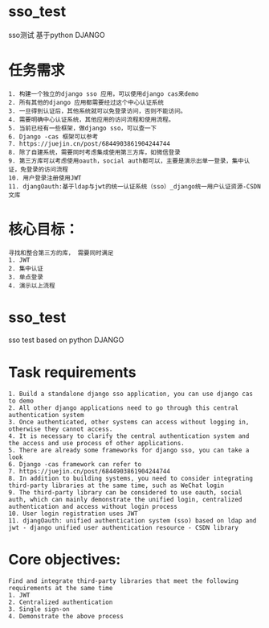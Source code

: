 # sso_test
sso测试  基于python DJANGO

# 任务需求
    1. 构建一个独立的django sso 应用，可以使用django cas来demo
    2. 所有其他的django 应用都需要经过这个中心认证系统
    3. 一旦得到认证后，其他系统就可以免登录访问，否则不能访问。
    4. 需要明确中心认证系统，其他应用的访问流程和使用流程。
    5. 当前已经有一些框架，做django sso，可以查一下
    6. Django -cas 框架可以参考
    7. https://juejin.cn/post/6844903861904244744
    8. 除了自建系统，需要同时考虑集成使用第三方库，如微信登录
    9. 第三方库可以考虑使用oauth，social auth都可以，主要是演示出单一登录，集中认证，免登录的访问流程
    10. 用户登录注册使用JWT
    11. djangOauth:基于ldap与jwt的统一认证系统（sso）_django统一用户认证资源-CSDN文库

# 核心目标：
    寻找和整合第三方的库， 需要同时满足
    1. JWT
    2. 集中认证
    3. 单点登录
    4. 演示以上流程

# sso_test
sso test based on python DJANGO
# Task requirements
    1. Build a standalone django sso application, you can use django cas to demo
    2. All other django applications need to go through this central authentication system
    3. Once authenticated, other systems can access without logging in, otherwise they cannot access.
    4. It is necessary to clarify the central authentication system and the access and use process of other applications.
    5. There are already some frameworks for django sso, you can take a look
    6. Django -cas framework can refer to
    7. https://juejin.cn/post/6844903861904244744
    8. In addition to building systems, you need to consider integrating third-party libraries at the same time, such as WeChat login
    9. The third-party library can be considered to use oauth, social auth, which can mainly demonstrate the unified login, centralized authentication and access without login process
    10. User login registration uses JWT
    11. djangOauth: unified authentication system (sso) based on ldap and jwt - django unified user authentication resource - CSDN library

# Core objectives:
    Find and integrate third-party libraries that meet the following requirements at the same time
    1. JWT
    2. Centralized authentication
    3. Single sign-on
    4. Demonstrate the above process